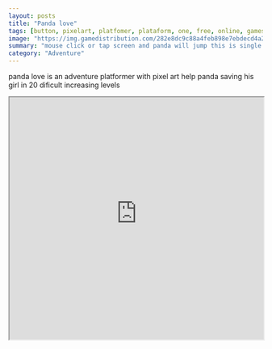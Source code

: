 ```yaml
---
layout: posts
title: "Panda love"
tags: [button, pixelart, platfomer, plataform, one, free, online, games, oyna, game, free, games, play, play, games]
image: "https://img.gamedistribution.com/282e8dc9c88a4feb898e7ebdecd4a299.jpg"
summary: "mouse click or tap screen and panda will jump this is single button controlled game  free online games oyna game free games play play games"
category: "Adventure"
---
```


panda love is an adventure platformer with pixel art help panda saving his girl in 20 dificult increasing levels

<iframe width="100%" height="480px;" src="https://html5.gamedistribution.com/282e8dc9c88a4feb898e7ebdecd4a299/"></iframe>